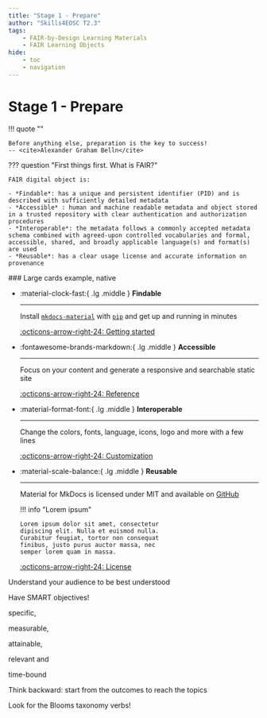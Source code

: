 ```yaml
---
title: "Stage 1 - Prepare"
author: "Skills4EOSC T2.3"
tags: 
    - FAIR-by-Design Learning Materials
    - FAIR Learning Objects
hide:
    - toc
    - navigation
---
```


# Stage 1 - Prepare

!!! quote ""

    Before anything else, preparation is the key to success!
    -- <cite>Alexander Graham Bell​n</cite>

??? question "First things first. What is FAIR?"

    FAIR digital object is:

    - *Findable*: has a unique and persistent identifier (PID) and is described with sufficiently detailed metadata 
    - *Accessible* : human and machine readable metadata and object stored in a trusted repository with clear authentication and authorization procedures
    - *Interoperable*: the metadata follows a commonly accepted metadata schema combined with agreed-upon controlled vocabularies and formal, accessible, shared, and broadly applicable language(s) and format(s) are used
    - *Reusable*: has a clear usage license and accurate information on provenance

​### Large cards example, native

<div class="grid cards" markdown>

-   :material-clock-fast:{ .lg .middle } __Findable__

    ---

    Install [`mkdocs-material`](#) with [`pip`](#) and get up
    and running in minutes

    [:octicons-arrow-right-24: Getting started](https://google.com)

-   :fontawesome-brands-markdown:{ .lg .middle } __Accessible__

    ---

    Focus on your content and generate a responsive and searchable static site

    [:octicons-arrow-right-24: Reference](https://google.com)

-   :material-format-font:{ .lg .middle } __Interoperable__

    ---

    Change the colors, fonts, language, icons, logo and more with a few lines

    [:octicons-arrow-right-24: Customization](https://google.com)

-   :material-scale-balance:{ .lg .middle } __Reusable__

    ---

    Material for MkDocs is licensed under MIT and available on [GitHub](https://github.com)

    !!! info "Lorem ipsum"

        Lorem ipsum dolor sit amet, consectetur
        dipiscing elit. Nulla et euismod nulla.
        Curabitur feugiat, tortor non consequat
        finibus, justo purus auctor massa, nec
        semper lorem quam in massa.

    [:octicons-arrow-right-24: License](https://google.com)

</div>

Understand your audience to be best understood​

Have SMART objectives! ​

specific, ​

measurable, ​

attainable, ​

relevant and ​

time-bound​

Think backward: start from the outcomes to reach the topics​

Look for the Blooms taxonomy verbs!​


